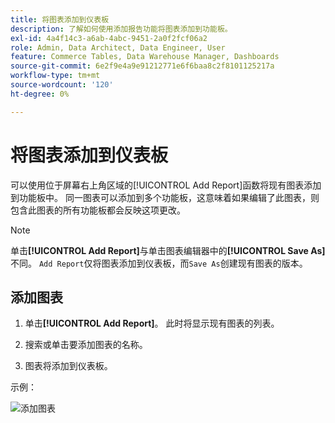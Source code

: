 ```yaml
---
title: 将图表添加到仪表板
description: 了解如何使用添加报告功能将图表添加到功能板。
exl-id: 4a4f14c3-a6ab-4abc-9451-2a0f2fcf06a2
role: Admin, Data Architect, Data Engineer, User
feature: Commerce Tables, Data Warehouse Manager, Dashboards
source-git-commit: 6e2f9e4a9e91212771e6f6baa8c2f8101125217a
workflow-type: tm+mt
source-wordcount: '120'
ht-degree: 0%

---
```


# 将图表添加到仪表板

可以使用位于屏幕右上角区域的[!UICONTROL Add Report]函数将现有图表添加到功能板中。 同一图表可以添加到多个功能板，这意味着如果编辑了此图表，则包含此图表的所有功能板都会反映这项更改。

>[!NOTE]
>
>单击&#x200B;**[!UICONTROL Add Report]**&#x200B;与单击图表编辑器中的&#x200B;**[!UICONTROL Save As]**&#x200B;不同。 `Add Report`仅将图表添加到仪表板，而`Save As`创建现有图表的版本。

## 添加图表

1. 单击&#x200B;**[!UICONTROL Add Report]**。 此时将显示现有图表的列表。

1. 搜索或单击要添加图表的名称。

1. 图表将添加到仪表板。

示例：

![添加图表](../../assets/sql-integration-encrypted-yes.png)
